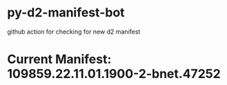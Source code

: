 # py-d2-manifest-bot
github action for checking for new d2 manifest

# Current Manifest: 109859.22.11.01.1900-2-bnet.47252